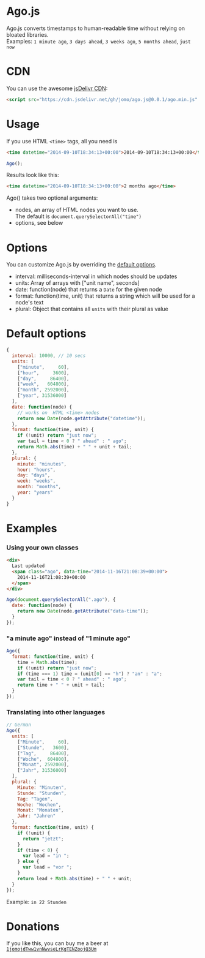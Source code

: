 # Ago.js

Ago.js converts timestamps to human-readable time without relying on bloated libraries.  
Examples: `1 minute ago`, `3 days ahead`, `3 weeks ago`, `5 months ahead`, `just now`

# CDN

You can use the awesome [jsDelivr CDN](https://jsdelivr.net):

```html
<script src="https://cdn.jsdelivr.net/gh/jomo/ago.js@0.0.1/ago.min.js" integrity="sha256-xw0JUUdbuZQCVO+QScoxrlEsD4nZGCjMRh9PP8GLhcY=" crossorigin="anonymous"></script>
```

# Usage

If you use HTML `<time>` tags, all you need is
```HTML
<time datetime="2014-09-10T18:34:13+00:00">2014-09-10T18:34:13+00:00</time>
```

```JavaScript
Ago();
```

Results look like this:
```HTML
<time datetime="2014-09-10T18:34:13+00:00">2 months ago</time>
```

Ago() takes two optional arguments:
* nodes, an array of HTML nodes you want to use.  
  The default is `document.querySelectorAll("time")`
* options, see below

# Options

You can customize Ago.js by overriding the [default options](#default-options).

* interval: milliseconds-interval in which nodes should be updates
* units: Array of arrays with ["unit name", seconds]
* date: function(node) that returns a `Date` for the given node
* format: function(time, unit) that returns a string which will be used for a node's text
* plural: Object that contains all `units` with their plural as value

# Default options

```JavaScript
{
  interval: 10000, // 10 secs
  units: [
    ["minute",     60],
    ["hour",     3600],
    ["day",     86400],
    ["week",   604800],
    ["month", 2592000],
    ["year", 31536000]
  ],
  date: function(node) {
    // works on  HTML <time> nodes
    return new Date(node.getAttribute("datetime"));
  },
  format: function(time, unit) {
    if (!unit) return "just now";
    var tail = time < 0 ? " ahead" : " ago";
    return Math.abs(time) + " " + unit + tail;
  },
  plural: {
    minute: "minutes",
    hour: "hours",
    day: "days",
    week: "weeks",
    month: "months",
    year: "years"
  }
}
```

# Examples

### Using your own classes

```HTML
<div>
  Last updated
  <span class="ago", data-time="2014-11-16T21:08:39+00:00">
    2014-11-16T21:08:39+00:00
  </span>
</div>
```

```JavaScript
Ago(document.querySelectorAll(".ago"), {
  date: function(node) {
    return new Date(node.getAttribute("data-time"));
  }
});
```

### "a minute ago" instead of "1 minute ago"

```JavaScript
Ago({
  format: function(time, unit) {
    time = Math.abs(time);
    if (!unit) return "just now";
    if (time === 1) time = (unit[0] == "h") ? "an" : "a";
    var tail = time < 0 ? " ahead" : " ago";
    return time + " " + unit + tail;
  }
});
```

### Translating into other languages

```JavaScript
// German
Ago({
  units: [
    ["Minute",     60],
    ["Stunde",   3600],
    ["Tag",     86400],
    ["Woche",  604800],
    ["Monat", 2592000],
    ["Jahr", 31536000]
  ],
  plural: {
    Minute: "Minuten",
    Stunde: "Stunden",
    Tag: "Tagen",
    Woche: "Wochen",
    Monat: "Monaten",
    Jahr: "Jahren"
  },
  format: function(time, unit) {
    if (!unit) {
      return "jetzt";
    }
    if (time < 0) {
      var lead = "in ";
    } else {
      var lead = "vor ";
    }
    return lead + Math.abs(time) + " " + unit;
  }
});
```

Example: `in 22 Stunden`

# Donations

If you like this, you can buy me a beer at [`1jomojdTww1vnNwvseLrKgTENZoojQ3Um`](https://tinyurl.com/jomo-agojs)
